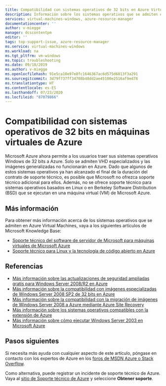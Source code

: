 ```yaml
---
title: Compatibilidad con sistemas operativos de 32 bits en Azure Virtual Machines | Microsoft Docs
description: Información sobre los sistemas operativos que se admiten en Azure Virtual Machines
services: virtual-machines-windows, azure-resource-manager
documentationcenter: ''
author: v-miegge
manager: dcscontentpm
editor: ''
tags: top-support-issue, azure-resource-manager
ms.service: virtual-machines-windows
ms.workload: na
ms.tgt_pltfrm: vm-windows
ms.topic: troubleshooting
ms.date: 09/18/2019
ms.author: v-miegge
ms.openlocfilehash: 91e5ca10e97e8fc1646367ac6d575d6813f3a291
ms.sourcegitcommit: 3d79f737ff34708b48dd2ae45100e2516af9ed78
ms.translationtype: HT
ms.contentlocale: es-ES
ms.lasthandoff: 07/23/2020
ms.locfileid: "87079866"
---
```

# <a name="support-for-32-bit-operating-systems-in-azure-virtual-machines"></a>Compatibilidad con sistemas operativos de 32 bits en máquinas virtuales de Azure

Microsoft Azure ahora permite a los usuarios traer sus sistemas operativos Windows de 32 bits a Azure. Solo se admiten VHD especializados y las imágenes generalizadas no funcionarán en Azure. Dado que algunos de estos sistemas operativos ya han alcanzado el final de la duración del contrato de soporte técnico, es posible que Microsoft no ofrezca soporte técnico adicional para ellos. Además, no se ofrece soporte técnico para sistemas operativos basados en Linux o en Berkeley Software Distribution (BSD) que se ejecutan en una máquina virtual (VM) de Microsoft Azure.

## <a name="more-information"></a>Más información

Para obtener más información acerca de los sistemas operativos que se admiten en Azure Virtual Machines, vaya a los siguientes artículos de Microsoft Knowledge Base:

* [Soporte técnico del software de servidor de Microsoft para máquinas virtuales de Microsoft Azure](https://support.microsoft.com/help/2721672/microsoft-server-software-support-for-microsoft-azure-virtual-machines)
* [Soporte técnico para Linux y la tecnología de código abierto en Azure](https://support.microsoft.com/help/2941892/support-for-linux-and-open-source-technology-in-azure)

## <a name="references"></a>Referencias

* [Más información sobre las actualizaciones de seguridad ampliadas gratis para Windows Server 2008/R2 en Azure](https://www.microsoft.com/cloud-platform/windows-server-2008)
* [Más información sobre la compatibilidad con imágenes especializadas de Windows Server 2008 SP2 de 32 bits en Azure](/windows-server/get-started/uploading-specialized-ws08-image-to-azure)
* [Más información sobre la compatibilidad con la migración de imágenes de Windows Server 2008 a Azure mediante Azure Site Recovery](../../site-recovery/migrate-tutorial-windows-server-2008.md)
* [Más información sobre los sistemas operativos compatibles con la extensión de Azure](https://support.microsoft.com/help/4078134/azure-extension-supported-operating-systems)
* [Más información sobre cómo ejecutar Windows Server 2003 en Microsoft Azure](https://support.microsoft.com/help/3206074/running-windows-server-2003-on-microsoft-azure)

## <a name="next-steps"></a>Pasos siguientes

Si necesita más ayuda con cualquier aspecto de este artículo, póngase en contacto con los expertos de Azure en los [foros de MSDN Azure o Stack Overflow](https://azure.microsoft.com/support/forums/).

Como alternativa, puede registrar un incidente de soporte técnico de Azure. Vaya al [sitio de Soporte técnico de Azure](https://azure.microsoft.com/support/options/) y seleccione **Obtener soporte**.

